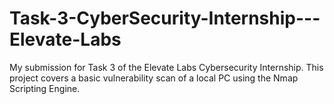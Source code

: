 # Task-3-CyberSecurity-Internship---Elevate-Labs
My submission for Task 3 of the Elevate Labs Cybersecurity Internship. This project covers a basic vulnerability scan of a local PC using the Nmap Scripting Engine.

